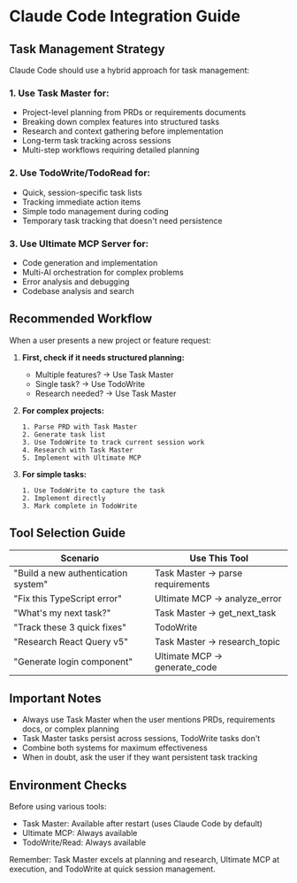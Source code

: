 # Claude Code Integration Guide

## Task Management Strategy

Claude Code should use a hybrid approach for task management:

### 1. **Use Task Master for:**
- Project-level planning from PRDs or requirements documents
- Breaking down complex features into structured tasks
- Research and context gathering before implementation
- Long-term task tracking across sessions
- Multi-step workflows requiring detailed planning

### 2. **Use TodoWrite/TodoRead for:**
- Quick, session-specific task lists
- Tracking immediate action items
- Simple todo management during coding
- Temporary task tracking that doesn't need persistence

### 3. **Use Ultimate MCP Server for:**
- Code generation and implementation
- Multi-AI orchestration for complex problems
- Error analysis and debugging
- Codebase analysis and search

## Recommended Workflow

When a user presents a new project or feature request:

1. **First, check if it needs structured planning:**
   - Multiple features? → Use Task Master
   - Single task? → Use TodoWrite
   - Research needed? → Use Task Master

2. **For complex projects:**
   ```
   1. Parse PRD with Task Master
   2. Generate task list
   3. Use TodoWrite to track current session work
   4. Research with Task Master
   5. Implement with Ultimate MCP
   ```

3. **For simple tasks:**
   ```
   1. Use TodoWrite to capture the task
   2. Implement directly
   3. Mark complete in TodoWrite
   ```

## Tool Selection Guide

| Scenario | Use This Tool |
|----------|---------------|
| "Build a new authentication system" | Task Master → parse requirements |
| "Fix this TypeScript error" | Ultimate MCP → analyze_error |
| "What's my next task?" | Task Master → get_next_task |
| "Track these 3 quick fixes" | TodoWrite |
| "Research React Query v5" | Task Master → research_topic |
| "Generate login component" | Ultimate MCP → generate_code |

## Important Notes

- Always use Task Master when the user mentions PRDs, requirements docs, or complex planning
- Task Master tasks persist across sessions, TodoWrite tasks don't
- Combine both systems for maximum effectiveness
- When in doubt, ask the user if they want persistent task tracking

## Environment Checks

Before using various tools:
- Task Master: Available after restart (uses Claude Code by default)
- Ultimate MCP: Always available
- TodoWrite/Read: Always available

Remember: Task Master excels at planning and research, Ultimate MCP at execution, and TodoWrite at quick session management.